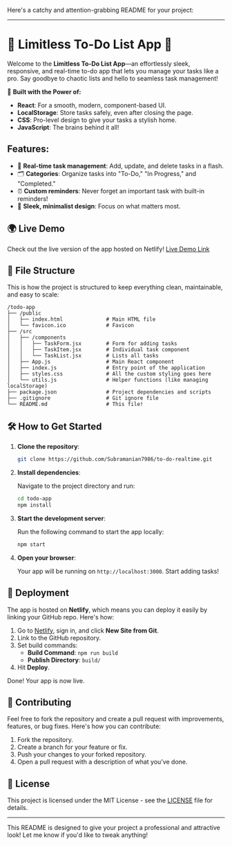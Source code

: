Here's a catchy and attention-grabbing README for your project:

---

# 📝 **Limitless To-Do List App** 🚀

Welcome to the **Limitless To-Do List App**—an effortlessly sleek, responsive, and real-time to-do app that lets you manage your tasks like a pro. Say goodbye to chaotic lists and hello to seamless task management!

🔧 **Built with the Power of:**
- **React**: For a smooth, modern, component-based UI.
- **LocalStorage**: Store tasks safely, even after closing the page.
- **CSS**: Pro-level design to give your tasks a stylish home.
- **JavaScript**: The brains behind it all!

## Features:
- 🔔 **Real-time task management**: Add, update, and delete tasks in a flash.
- 🗂️ **Categories**: Organize tasks into "To-Do," "In Progress," and "Completed."
- ⏰ **Custom reminders**: Never forget an important task with built-in reminders!
- 🌟 **Sleek, minimalist design**: Focus on what matters most.

## 🌍 Live Demo
Check out the live version of the app hosted on Netlify! [Live Demo Link](https://to-do-realtime-beta.vercel.app/)

## 📂 **File Structure** 

This is how the project is structured to keep everything clean, maintainable, and easy to scale:

```
/todo-app
├── /public
│   ├── index.html              # Main HTML file
│   └── favicon.ico             # Favicon
├── /src
│   ├── /components
│   │   ├── TaskForm.jsx        # Form for adding tasks
│   │   ├── TaskItem.jsx        # Individual task component
│   │   └── TaskList.jsx        # Lists all tasks
│   ├── App.js                  # Main React component
│   ├── index.js                # Entry point of the application
│   ├── styles.css              # All the custom styling goes here
│   └── utils.js                # Helper functions (like managing localStorage)
├── package.json                # Project dependencies and scripts
├── .gitignore                  # Git ignore file
└── README.md                   # This file!
```

## 🛠️ **How to Get Started**

1. **Clone the repository**:

    ```bash
    git clone https://github.com/Subramanian7986/to-do-realtime.git
    ```

2. **Install dependencies**:

    Navigate to the project directory and run:

    ```bash
    cd todo-app
    npm install
    ```

3. **Start the development server**:

    Run the following command to start the app locally:

    ```bash
    npm start
    ```

4. **Open your browser**:

    Your app will be running on `http://localhost:3000`. Start adding tasks!

## 🚀 **Deployment**
The app is hosted on **Netlify**, which means you can deploy it easily by linking your GitHub repo. Here's how:
1. Go to [Netlify](https://www.netlify.com/), sign in, and click **New Site from Git**.
2. Link to the GitHub repository.
3. Set build commands:
   - **Build Command**: `npm run build`
   - **Publish Directory**: `build/`
4. Hit **Deploy**.

Done! Your app is now live.

## 🤝 **Contributing**

Feel free to fork the repository and create a pull request with improvements, features, or bug fixes. Here's how you can contribute:

1. Fork the repository.
2. Create a branch for your feature or fix.
3. Push your changes to your forked repository.
4. Open a pull request with a description of what you’ve done.

## 📜 **License**
This project is licensed under the MIT License - see the [LICENSE](LICENSE) file for details.

---

This README is designed to give your project a professional and attractive look! Let me know if you'd like to tweak anything!

